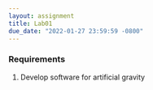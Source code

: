 ```yaml
---
layout: assignment
title: Lab01
due_date: "2022-01-27 23:59:59 -0800"
---
```


### Requirements
1. Develop software for artificial gravity